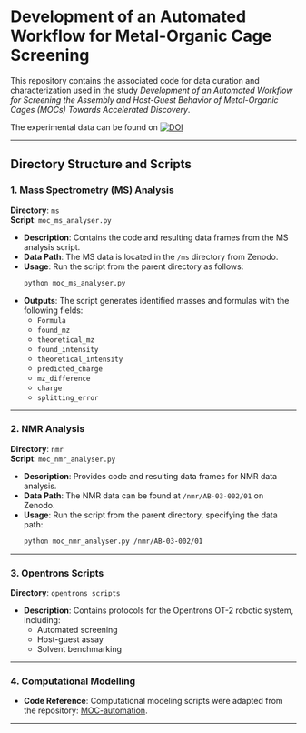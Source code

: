 
# Development of an Automated Workflow for Metal-Organic Cage Screening

This repository contains the associated code for data curation and characterization used in the study *Development of an Automated Workflow for Screening the Assembly and Host-Guest Behavior of Metal-Organic Cages (MOCs) Towards Accelerated Discovery*.

The experimental data can be found on [![DOI](https://zenodo.org/badge/DOI/10.5281/zenodo.14183036.svg)](https://doi.org/10.5281/zenodo.14183036)


---

## Directory Structure and Scripts

### 1. Mass Spectrometry (MS) Analysis
**Directory**: `ms`  
**Script**: `moc_ms_analyser.py`

- **Description**: Contains the code and resulting data frames from the MS analysis script.
- **Data Path**: The MS data is located in the `/ms` directory from Zenodo.
- **Usage**: Run the script from the parent directory as follows:
  ```bash
  python moc_ms_analyser.py
  ```
- **Outputs**: The script generates identified masses and formulas with the following fields:
  - `Formula`
  - `found_mz`
  - `theoretical_mz`
  - `found_intensity`
  - `theoretical_intensity`
  - `predicted_charge`
  - `mz_difference`
  - `charge`
  - `splitting_error`

---

### 2. NMR Analysis
**Directory**: `nmr`  
**Script**: `moc_nmr_analyser.py`

- **Description**: Provides code and resulting data frames for NMR data analysis.
- **Data Path**: The NMR data can be found at `/nmr/AB-03-002/01` on Zenodo.
- **Usage**: Run the script from the parent directory, specifying the data path:
  ```bash
  python moc_nmr_analyser.py /nmr/AB-03-002/01
  ```

---

### 3. Opentrons Scripts
**Directory**: `opentrons scripts`

- **Description**: Contains protocols for the Opentrons OT-2 robotic system, including:
  - Automated screening
  - Host-guest assay
  - Solvent benchmarking

---

### 4. Computational Modelling
- **Code Reference**: Computational modeling scripts were adapted from the repository: [MOC-automation](https://github.com/PaulaTeeuwen/MOC-automation.git).

---

